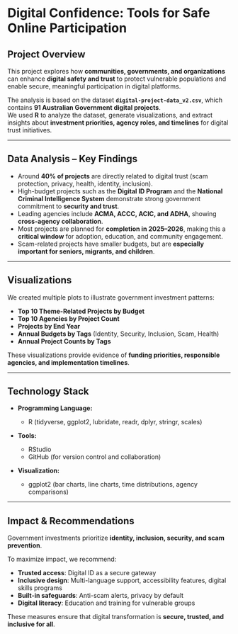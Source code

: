# Digital Confidence: Tools for Safe Online Participation  

## Project Overview  
This project explores how **communities, governments, and organizations** can enhance **digital safety and trust** to protect vulnerable populations and enable secure, meaningful participation in digital platforms.  

The analysis is based on the dataset **`digital-project-data_v2.csv`**, which contains **91 Australian Government digital projects**.  
We used **R** to analyze the dataset, generate visualizations, and extract insights about **investment priorities, agency roles, and timelines** for digital trust initiatives.  

---

## Data Analysis – Key Findings  
- Around **40% of projects** are directly related to digital trust (scam protection, privacy, health, identity, inclusion).  
- High-budget projects such as the **Digital ID Program** and the **National Criminal Intelligence System** demonstrate strong government commitment to **security and trust**.  
- Leading agencies include **ACMA, ACCC, ACIC, and ADHA**, showing **cross-agency collaboration**.  
- Most projects are planned for **completion in 2025–2026**, making this a **critical window** for adoption, education, and community engagement.  
- Scam-related projects have smaller budgets, but are **especially important for seniors, migrants, and children**.  

---

## Visualizations  
We created multiple plots to illustrate government investment patterns:  
- **Top 10 Theme-Related Projects by Budget**  
- **Top 10 Agencies by Project Count**  
- **Projects by End Year**  
- **Annual Budgets by Tags** (Identity, Security, Inclusion, Scam, Health)  
- **Annual Project Counts by Tags**  

These visualizations provide evidence of **funding priorities, responsible agencies, and implementation timelines**.  

---

## Technology Stack  
- **Programming Language:**  
  - R (tidyverse, ggplot2, lubridate, readr, dplyr, stringr, scales)  

- **Tools:**  
  - RStudio  
  - GitHub (for version control and collaboration)  

- **Visualization:**  
  - ggplot2 (bar charts, line charts, time distributions, agency comparisons)  

---
## Impact & Recommendations  

Government investments prioritize **identity, inclusion, security, and scam prevention**.  

To maximize impact, we recommend:  
- **Trusted access**: Digital ID as a secure gateway  
- **Inclusive design**: Multi-language support, accessibility features, digital skills programs  
- **Built-in safeguards**: Anti-scam alerts, privacy by default  
- **Digital literacy**: Education and training for vulnerable groups  

These measures ensure that digital transformation is **secure, trusted, and inclusive for all**.  

